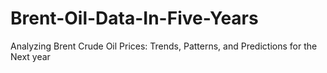 # Brent-Oil-Data-In-Five-Years
Analyzing Brent Crude Oil Prices: Trends, Patterns, and Predictions for the Next year
